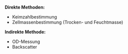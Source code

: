 **Direkte Methoden:**
- Keimzahlbestimmung
- Zellmassenbestimmung (Trocken- und Feuchtmasse)

**Indirekte Methode:**
- OD-Messung
- Backscatter